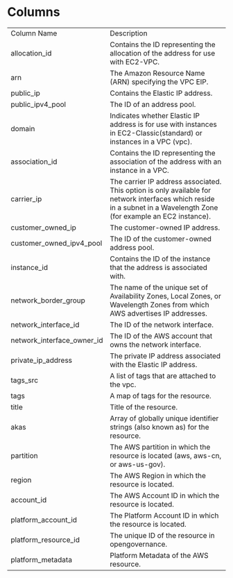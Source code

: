 # Columns  

<table>
	<tr><td>Column Name</td><td>Description</td></tr>
	<tr><td>allocation_id</td><td>Contains the ID representing the allocation of the address for use with EC2-VPC.</td></tr>
	<tr><td>arn</td><td>The Amazon Resource Name (ARN) specifying the VPC EIP.</td></tr>
	<tr><td>public_ip</td><td>Contains the Elastic IP address.</td></tr>
	<tr><td>public_ipv4_pool</td><td>The ID of an address pool.</td></tr>
	<tr><td>domain</td><td>Indicates whether Elastic IP address is for use with instances in EC2-Classic(standard) or instances in a VPC (vpc).</td></tr>
	<tr><td>association_id</td><td>Contains the ID representing the association of the address with an instance in a VPC.</td></tr>
	<tr><td>carrier_ip</td><td>The carrier IP address associated. This option is only available for network interfaces which reside in a subnet in a Wavelength Zone (for example an EC2 instance).</td></tr>
	<tr><td>customer_owned_ip</td><td>The customer-owned IP address.</td></tr>
	<tr><td>customer_owned_ipv4_pool</td><td>The ID of the customer-owned address pool.</td></tr>
	<tr><td>instance_id</td><td>Contains the ID of the instance that the address is associated with.</td></tr>
	<tr><td>network_border_group</td><td>The name of the unique set of Availability Zones, Local Zones, or Wavelength Zones from which AWS advertises IP addresses.</td></tr>
	<tr><td>network_interface_id</td><td>The ID of the network interface.</td></tr>
	<tr><td>network_interface_owner_id</td><td>The ID of the AWS account that owns the network interface.</td></tr>
	<tr><td>private_ip_address</td><td>The private IP address associated with the Elastic IP address.</td></tr>
	<tr><td>tags_src</td><td>A list of tags that are attached to the vpc.</td></tr>
	<tr><td>tags</td><td>A map of tags for the resource.</td></tr>
	<tr><td>title</td><td>Title of the resource.</td></tr>
	<tr><td>akas</td><td>Array of globally unique identifier strings (also known as) for the resource.</td></tr>
	<tr><td>partition</td><td>The AWS partition in which the resource is located (aws, aws-cn, or aws-us-gov).</td></tr>
	<tr><td>region</td><td>The AWS Region in which the resource is located.</td></tr>
	<tr><td>account_id</td><td>The AWS Account ID in which the resource is located.</td></tr>
	<tr><td>platform_account_id</td><td>The Platform Account ID in which the resource is located.</td></tr>
	<tr><td>platform_resource_id</td><td>The unique ID of the resource in opengovernance.</td></tr>
	<tr><td>platform_metadata</td><td>Platform Metadata of the AWS resource.</td></tr>
</table>